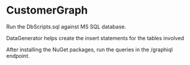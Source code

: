 # CustomerGraph

Run the DbScripts.sql against MS SQL database.

DataGenerator helps create the insert statements for the tables involved

After installing the NuGet packages, run the queries in the /graphiql endpoint.
